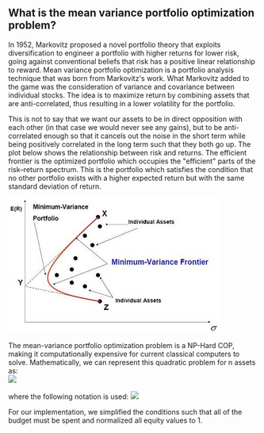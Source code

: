 ## What is the mean variance portfolio optimization problem?
In 1952, Markovitz proposed a novel portfolio theory that exploits diversification to engineer a portfolio with higher returns for lower risk, going against conventional beliefs that risk has a positive linear relationship to reward. Mean variance portfolio optimization is a portfolio analysis technique that was born from Markovitz's work. What Markovitz added to the game was the consideration of variance and covariance between individual stocks. The idea is to maximize return by combining assets that are anti-correlated, thus resulting in a lower volatility for the portfolio. 

This is not to say that we want our assets to be in direct opposition with each other (in that case we would never see any gains), but to be anti-correlated enough so that it cancels out the noise in the short term while being positively correlated in the long term such that they both go up. The plot below shows the relationship between risk and returns. The efficient frontier is the optimized portfolio which occupies the "efficient" parts of the risk–return spectrum. This is the portfolio which satisfies the condition that no other portfolio exists with a higher expected return but with the same standard deviation of return.

![](./images/minimum_variance_frontier.jpg)

The mean-variance portfolio optimization problem is a NP-Hard COP, making it computationally expensive for current classical computers to solve. Mathematically, we can represent this quadratic problem for n assets as:  
<img src="https://github.com/calumholker/quantum-portfolio-optimisation/blob/master/images/Minimum_variance_problem.png" />

where the following notation is used:
<img src="https://github.com/calumholker/quantum-portfolio-optimisation/blob/master/images/Minimum_variance_problem_notation.png" />

For our implementation, we simplified the conditions such that all of the budget must be spent and normalized all equity values to 1. 
